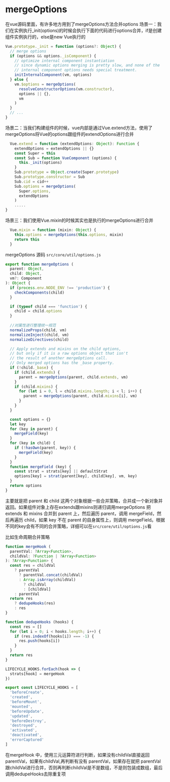 # mergeOptions
在vue源码里面，有许多地方用到了mergeOptions方法合并options
场景一：我们在实例执行_init(options)的时候会执行下面的代码进行options合并，if是创建组件实例执行的，else是new Vue执行的
```javascript
Vue.prototype._init = function (options?: Object) {
  // merge options
  if (options && options._isComponent) {
    // optimize internal component instantiation
    // since dynamic options merging is pretty slow, and none of the
    // internal component options needs special treatment.
    initInternalComponent(vm, options)
  } else {
    vm.$options = mergeOptions(
      resolveConstructorOptions(vm.constructor),
      options || {},
      vm
    )
  }
  // ...
}
```
场景二：当我们构建组件的时候，vue内部是通过Vue.extend方法，使用了mergeOptions将Vue的options跟组件的extendOptions进行合并
```javascript
  Vue.extend = function (extendOptions: Object): Function {
    extendOptions = extendOptions || {}
    const Super = this
    const Sub = function VueComponent (options) {
      this._init(options)
    }
    Sub.prototype = Object.create(Super.prototype)
    Sub.prototype.constructor = Sub
    Sub.cid = cid++
    Sub.options = mergeOptions(
      Super.options,
      extendOptions
    )
    .....
}
```


场景三：我们使用Vue.mixin的时候其实也是执行的mergeOptions进行合并
```javascript
  Vue.mixin = function (mixin: Object) {
    this.options = mergeOptions(this.options, mixin)
    return this
  }
```

mergeOptions 源码 `src/core/util/options.js`
```javascript
export function mergeOptions (
  parent: Object,
  child: Object,
  vm?: Component
): Object {
  if (process.env.NODE_ENV !== 'production') {
    checkComponents(child)
  }

  if (typeof child === 'function') {
    child = child.options
  }
  
  //对属性进行整理统一规范
  normalizeProps(child, vm)
  normalizeInject(child, vm)
  normalizeDirectives(child)

  // Apply extends and mixins on the child options,
  // but only if it is a raw options object that isn't
  // the result of another mergeOptions call.
  // Only merged options has the _base property.
  if (!child._base) {
    if (child.extends) {
      parent = mergeOptions(parent, child.extends, vm)
    }
    if (child.mixins) {
      for (let i = 0, l = child.mixins.length; i < l; i++) {
        parent = mergeOptions(parent, child.mixins[i], vm)
      }
    }
  }

  const options = {}
  let key
  for (key in parent) {
    mergeField(key)
  }
  for (key in child) {
    if (!hasOwn(parent, key)) {
      mergeField(key)
    }
  }
  function mergeField (key) {
    const strat = strats[key] || defaultStrat
    options[key] = strat(parent[key], child[key], vm, key)
  }
  return options
}
```
主要就是把 parent 和 child 这两个对象根据一些合并策略，合并成一个新对象并返回。如果组件对象上存在extends跟mixins则递归调用mergeOptions 把 extends 和 mixins 合并到 parent 上，然后遍历 parent，调用 mergeField，然后再遍历 child，如果 key 不在 parent 的自身属性上，则调用 mergeField。根据不同的key会有不同的合并策略，详细可以在`src/core/util/options.js`看

比如生命周期合并策略
```javascript
function mergeHook (
  parentVal: ?Array<Function>,
  childVal: ?Function | ?Array<Function>
): ?Array<Function> {
  const res = childVal
    ? parentVal
      ? parentVal.concat(childVal)
      : Array.isArray(childVal)
        ? childVal
        : [childVal]
    : parentVal
  return res
    ? dedupeHooks(res)
    : res
}

function dedupeHooks (hooks) {
  const res = []
  for (let i = 0; i < hooks.length; i++) {
    if (res.indexOf(hooks[i]) === -1) {
      res.push(hooks[i])
    }
  }
  return res
}

LIFECYCLE_HOOKS.forEach(hook => {
  strats[hook] = mergeHook
})

export const LIFECYCLE_HOOKS = [
  'beforeCreate',
  'created',
  'beforeMount',
  'mounted',
  'beforeUpdate',
  'updated',
  'beforeDestroy',
  'destroyed',
  'activated',
  'deactivated',
  'errorCaptured'
]
```
在mergeHook 中，使用三元运算符进行判断，如果没有childVal直接返回 parentVal，如果有childVal,再判断有没有 parentVal，如果存在就把 parentVal 跟childVal进行合并，否则再判断childVal是不是数组，不是则包装成数组，最后调用dedupeHooks去除重复项



